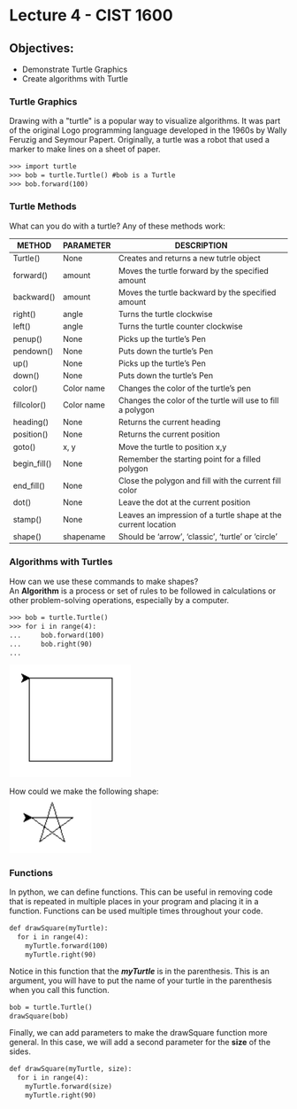 # Lecture 4 - CIST 1600
## Objectives:
- Demonstrate Turtle Graphics
- Create algorithms with Turtle

### Turtle Graphics
Drawing with a "turtle" is a popular way to visualize algorithms. It was part of the original Logo programming language developed in the 1960s by Wally Feruzig and Seymour Papert. Originally, a turtle was a robot that used a marker to make lines on a sheet of paper.

```
>>> import turtle
>>> bob = turtle.Turtle() #bob is a Turtle
>>> bob.forward(100)
```

### Turtle Methods
What can you do with a turtle? Any of these methods work:

| METHOD |PARAMETER |	DESCRIPTION |
| --- | --- | --- |
|Turtle()	| None | Creates and returns a new tutrle object|
|forward() |	amount | Moves the turtle forward by the specified amount|
|backward() | amount | Moves the turtle backward by the specified amount|
|right() |	angle |	Turns the turtle clockwise|
|left() |	angle |	Turns the turtle counter clockwise|
|penup() |	None |	Picks up the turtle’s Pen|
|pendown() |	None |	Puts down the turtle’s Pen|
|up() |	None |	Picks up the turtle’s Pen|
|down() |	None |	Puts down the turtle’s Pen|
|color() |	Color name |	Changes the color of the turtle’s pen|
|fillcolor() |	Color name |	Changes the color of the turtle will use to fill a polygon|
|heading() |	None |	Returns the current heading|
|position() |	None |	Returns the current position|
|goto()	| x, y |	Move the turtle to position x,y|
|begin_fill() |	None |	Remember the starting point for a filled polygon|
|end_fill() |	None |	Close the polygon and fill with the current fill color|
|dot() |	None |	Leave the dot at the current position|
|stamp() |	None |	Leaves an impression of a turtle shape at the current location|
|shape() |	shapename |	Should be ‘arrow’, ‘classic’, ‘turtle’ or ‘circle’|

### Algorithms with Turtles
How can we use these commands to make shapes?  
An **Algorithm** is a process or set of rules to be followed in calculations or other problem-solving operations, especially by a computer.

```
>>> bob = turtle.Turtle()
>>> for i in range(4):
...     bob.forward(100)
...     bob.right(90)
...
```
![Square Turtle](square.PNG)

How could we make the following shape:  
![Star Turtle](star.PNG)

### Functions
In python, we can define functions. This can be useful in removing code that is repeated in multiple places in your program and placing it in a function. Functions can be used multiple times throughout your code.

```
def drawSquare(myTurtle):
  for i in range(4):
    myTurtle.forward(100)
    myTurtle.right(90)
```
Notice in this function that the ***myTurtle*** is in the parenthesis. This is an argument, you will have to put the name of your turtle in the parenthesis when you call this function.
```
bob = turtle.Turtle()
drawSquare(bob)
```

Finally, we can add parameters to make the drawSquare function more general. In this case, we will add a second parameter for the **size** of the sides.
```
def drawSquare(myTurtle, size):
  for i in range(4):
    myTurtle.forward(size)
    myTurtle.right(90)
```
